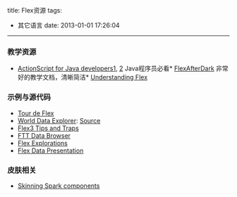 title: Flex资源
tags:
  - 其它语言
date: 2013-01-01 17:26:04
---

### 教学资源

*   [ActionScript for Java developers1](http://www.javaworld.com/javaworld/jw-02-2009/jw-02-actionscript1.html?page=1), [2](http://www.javaworld.com/javaworld/jw-03-2009/jw-03-actionscript2.html) Java程序员必看*   [FlexAfterDark](http://www.flexafterdark.com/) 非常好的教学文档，清晰简洁*   [Understanding Flex](http://understandingflex.com/)

### 示例与源代码

*   [Tour de Flex](http://www.adobe.com/devnet/flex/tourdeflex.html)
*   [World Data Explorer](http://www.dlgsoftware.com/dataExplorer/dataExplorer.html): [Source](http://www.dlgsoftware.com/dataExplorer/srcview/index.html)
*   [Flex3 Tips and Traps](http://www.dlgsoftware.com/ftt/ftt.html)
*   [FTT Data Browser](http://www.dlgsoftware.com/fttdatabrowser/fttdatabrowser.html)
*   [Flex Explorations](http://www.dlgsoftware.com/flexex/FlexEx.html)
*   [Flex Data Presentation](http://www.dlgsoftware.com/flexexrenderers/FlexExrenderers.html)

### 皮肤相关

*   [Skinning Spark components](http://help.adobe.com/en_US/flex/using/WSA95C9644-B650-4783-B5C0-D2C7F95A23E3.html)